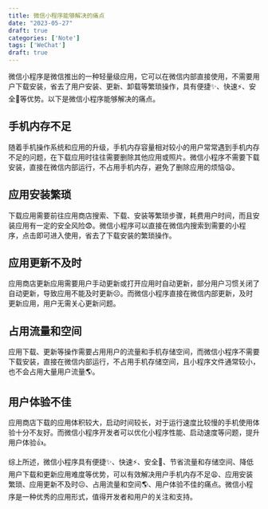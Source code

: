 ```yaml
---
title: 微信小程序能够解决的痛点
date: "2023-05-27"
draft: true
categories: ['Note']
tags: ['WeChat']
draft: true
--- 
```


微信小程序是微信推出的一种轻量级应用，它可以在微信内部直接使用，不需要用户下载安装，省去了用户安装、更新、卸载等繁琐操作，具有便捷✨、快速⚡、安全🔐等优势。以下是微信小程序能够解决的痛点。

## 手机内存不足

随着手机操作系统和应用的升级，手机内存容量相对较小的用户常常遇到手机内存不足的问题，在下载应用时往往需要删除其他应用或照片。微信小程序不需要下载安装，直接在微信内部运行，不占用手机内存，避免了删除应用的烦恼😩。

## 应用安装繁琐

下载应用需要前往应用商店搜索、下载、安装等繁琐步骤，耗费用户时间，而且安装应用有一定的安全风险😨。微信小程序可以直接在微信内搜索到需要的小程序，点击即可进入使用，省去了下载安装的繁琐操作。

## 应用更新不及时

应用商店更新应用需要用户手动更新或打开应用时自动更新，部分用户习惯关闭了自动更新，导致应用不能及时更新☹️。而微信小程序直接在微信内部更新，及时更新应用，用户无需关心更新问题。

## 占用流量和空间

应用下载、更新等操作需要占用用户的流量和手机存储空间，而微信小程序不需要下载安装，直接在微信内部运行，不占用手机存储空间，且小程序文件通常较小，也不会占用大量用户流量🌎。

## 用户体验不佳

应用商店下载的应用体积较大，启动时间较长，对于运行速度比较慢的手机使用体验十分不友好。而微信小程序开发者可以优化小程序性能、启动速度等问题，提升用户体验👍。

综上所述，微信小程序具有便捷✨、快速⚡、安全🔐、节省流量和存储空间、降低用户下载和更新应用难度等优势，可以有效解决用户手机内存不足😩、应用安装繁琐、应用更新不及时☹️、占用流量和空间🌎、用户体验不佳的痛点。微信小程序是一种优秀的应用形式，值得开发者和用户的关注和支持。
